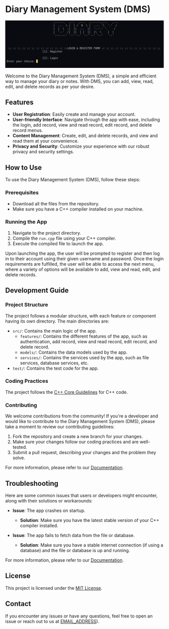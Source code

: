 # Diary Management System (DMS)

![Banner of DMS](https://raw.githubusercontent.com/rabiulrahat/DMS/main/banner.png)

Welcome to the Diary Management System (DMS), a simple and efficient way to manage your diary or notes. With DMS, you can add, view, read, edit, and delete records as per your desire.

## Features

- **User Registration**: Easily create and manage your account.
- **User-friendly Interface**: Navigate through the app with ease, including the login, add record, view and read record, edit record, and delete record menus.
- **Content Management**: Create, edit, and delete records, and view and read them at your convenience.
- **Privacy and Security**: Customize your experience with our robust privacy and security settings.

## How to Use

To use the Diary Management System (DMS), follow these steps:

### Prerequisites

- Download all the files from the repository.
- Make sure you have a C++ compiler installed on your machine.

### Running the App

1. Navigate to the project directory.
2. Compile the `run.cpp` file using your C++ compiler.
3. Execute the compiled file to launch the app.

Upon launching the app, the user will be prompted to register and then log in to their account using their given username and password. Once the login requirements are fulfilled, the user will be able to access the next menu, where a variety of options will be available to add, view and read, edit, and delete records.

## Development Guide

### Project Structure

The project follows a modular structure, with each feature or component having its own directory. The main directories are:

- `src/`: Contains the main logic of the app.
  - `features/`: Contains the different features of the app, such as authentication, add record, view and read record, edit record, and delete record.
  - `models/`: Contains the data models used by the app.
  - `services/`: Contains the services used by the app, such as file services, database services, etc.
- `test/`: Contains the test code for the app.

### Coding Practices

The project follows the [C++ Core Guidelines](https://isocpp.github.io/CppCoreGuidelines/CppCoreGuidelines) for C++ code.

### Contributing

We welcome contributions from the community! If you're a developer and would like to contribute to the Diary Management System (DMS), please take a moment to review our contributing guidelines:

1. Fork the repository and create a new branch for your changes.
2. Make sure your changes follow our coding practices and are well-tested.
3. Submit a pull request, describing your changes and the problem they solve.

For more information, please refer to our [Documentation](https://github.com/rabiulrahat/DMS).

## Troubleshooting

Here are some common issues that users or developers might encounter, along with their solutions or workarounds:

- **Issue**: The app crashes on startup.
  - **Solution**: Make sure you have the latest stable version of your C++ compiler installed.

- **Issue**: The app fails to fetch data from the file or database.
  - **Solution**: Make sure you have a stable internet connection (if using a database) and the file or database is up and running.

For more information, please refer to our [Documentation]([LINK_TO_YOUR_DOCUMENTATION](https://github.com/rabiulrahat/DMS)).

## License

This project is licensed under the [MIT License](LICENSE_FILE).

## Contact

If you encounter any issues or have any questions, feel free to open an issue or reach out to us at [EMAIL_ADDRESS](MAILTO:rabiulrahatt@gmail.com)).

